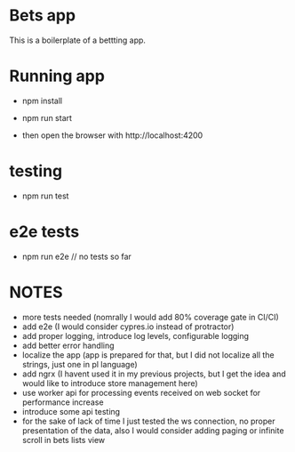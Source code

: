 # Bets app

This is a boilerplate of a bettting app.

# Running app

- npm install
- npm run start

- then open the browser with http://localhost:4200

# testing

- npm run test

# e2e tests

- npm run e2e // no tests so far

# NOTES
- more tests needed (nomrally I would add 80% coverage gate in CI/CI)
- add e2e (I would consider cypres.io instead of protractor)
- add proper logging, introduce log levels, configurable logging
- add better error handling
- localize the app (app is prepared for that, but I did not localize all the strings, just one in pl language) 
- add ngrx (I havent used it in my previous projects, but I get the idea and would like to introduce store management here)
- use worker api for processing events received on web socket for performance increase
- introduce some api testing
- for the sake of lack of time I just tested the ws connection, no proper presentation of the data, also I would consider adding paging or infinite scroll in bets lists view